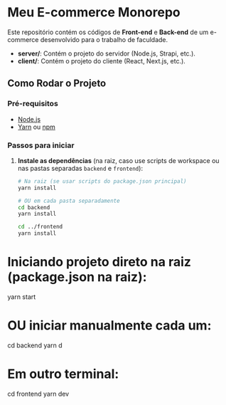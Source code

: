 # Meu E-commerce Monorepo

Este repositório contém os códigos de **Front-end** e **Back-end** de um e-commerce desenvolvido para o trabalho de faculdade.


- **server/**: Contém o projeto do servidor (Node.js, Strapi, etc.).
- **client/**: Contém o projeto do cliente (React, Next.js, etc.).

## Como Rodar o Projeto

### Pré-requisitos

- [Node.js](https://nodejs.org/en/)
- [Yarn](https://classic.yarnpkg.com/en/docs/install) ou [npm](https://www.npmjs.com/)

### Passos para iniciar

1. **Instale as dependências** (na raiz, caso use scripts de workspace ou nas pastas separadas `backend` e `frontend`):
   ```bash
   # Na raiz (se usar scripts do package.json principal)
   yarn install

   # OU em cada pasta separadamente
   cd backend
   yarn install

   cd ../frontend
   yarn install

# Iniciando projeto direto na raiz (package.json na raiz):
yarn start

# OU iniciar manualmente cada um:
cd backend
yarn d
# Em outro terminal:
cd frontend
yarn dev
